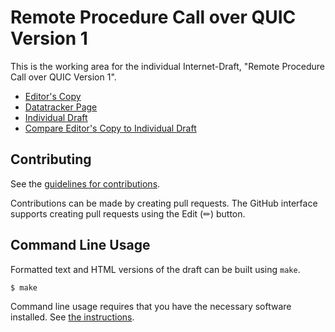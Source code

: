 <!-- regenerate: on (set to off if you edit this file) -->

# Remote Procedure Call over QUIC Version 1

This is the working area for the individual Internet-Draft, "Remote Procedure Call over QUIC Version 1".

* [Editor's Copy](https://chucklever.github.io/i-d-rpc-over-quicv1/#go.draft-cel-nfsv4-rpc-over-quicv1.html)
* [Datatracker Page](https://datatracker.ietf.org/doc/draft-cel-nfsv4-rpc-over-quicv1)
* [Individual Draft](https://datatracker.ietf.org/doc/html/draft-cel-nfsv4-rpc-over-quicv1)
* [Compare Editor's Copy to Individual Draft](https://chucklever.github.io/i-d-rpc-over-quicv1/#go.draft-cel-nfsv4-rpc-over-quicv1.diff)


## Contributing

See the
[guidelines for contributions](https://github.com/chucklever/i-d-rpc-over-quicv1/blob/main/CONTRIBUTING.md).

Contributions can be made by creating pull requests.
The GitHub interface supports creating pull requests using the Edit (✏) button.


## Command Line Usage

Formatted text and HTML versions of the draft can be built using `make`.

```sh
$ make
```

Command line usage requires that you have the necessary software installed.  See
[the instructions](https://github.com/martinthomson/i-d-template/blob/main/doc/SETUP.md).

